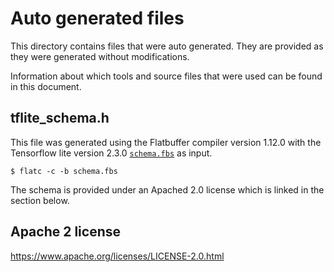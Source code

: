 # Auto generated files

This directory contains files that were auto generated. They are provided as
they were generated without modifications.

Information about which tools and source files that were used can be found in
this document.

## tflite_schema.h

This file was generated using the Flatbuffer compiler version 1.12.0 with the
Tensorflow lite version 2.3.0
[`schema.fbs`](https://github.com/tensorflow/tensorflow/blob/v2.3.0/tensorflow/lite/schema/schema.fbs)
as input.

```$ flatc -c -b schema.fbs```

The schema is provided under an Apached 2.0 license which is linked in the
section below.

## Apache 2 license

https://www.apache.org/licenses/LICENSE-2.0.html
